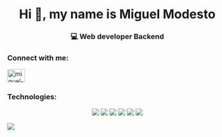 <h1 align="center">Hi 👋, my name is Miguel Modesto</h1>  
<h3 align="center">💻 Web developer Backend</h3>  
  





  
<h3 align="left">Connect with me:</h3>  
<p align="left">  
<a href="https://linkedin.com/in/miguel-modesto-672b94232" target="blank"><img align="center" src="https://raw.githubusercontent.com/rahuldkjain/github-profile-readme-generator/master/src/images/icons/Social/linked-in-alt.svg" alt="miguel-modesto-672b94232" height="30" width="40" /></a>  
</p>  
  
<h3 align="left">Technologies:</h3>  
<p align="center">
<img src="https://img.shields.io/badge/JavaScript-323330?style=for-the-badge&logo=javascript&logoColor=F7DF1E">
<img src="https://img.shields.io/badge/Express.js-000000?style=for-the-badge&logo=express&logoColor=white">
<img src="https://img.shields.io/badge/Node.js-339933?style=for-the-badge&logo=nodedotjs&logoColor=white">
<img src="https://img.shields.io/badge/GIT-E44C30?style=for-the-badge&logo=git&logoColor=white">
<img src="https://img.shields.io/badge/PostgreSQL-316192?style=for-the-badge&logo=postgresql&logoColor=white">

<img src="https://img.shields.io/badge/Shell_Script-121011?style=for-the-badge&logo=gnu-bash&logoColor=white">
</p>
  
  

<img src="https://github-readme-stats.vercel.app/api/top-langs/?username=Miguel-D3v&theme=dark">
